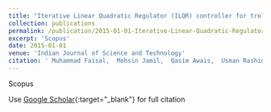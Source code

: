 ```yaml
---
title: "Iterative Linear Quadratic Regulator (ILQR) controller for trolley position control of quanser 3DOF Crane"
collection: publications
permalink: /publication/2015-01-01-Iterative-Linear-Quadratic-Regulator-ILQR-controller-for-trolley-position-control-of-quanser-3DOF-Crane
excerpt: 'Scopus'
date: 2015-01-01
venue: 'Indian Journal of Science and Technology'
citation: ' Muhammad Faisal,  Mohsin Jamil,  Qasim Awais,  Usman Rashid,  Muhammad Gilani,  Yasar Ayaz,  Muhammad Khan, &quot;Iterative Linear Quadratic Regulator (ILQR) controller for trolley position control of quanser 3DOF Crane.&quot; Indian Journal of Science and Technology, 2015.'
---
```

Scopus

Use [Google Scholar](https://scholar.google.com/scholar?q=Iterative+Linear+Quadratic+Regulator+(ILQR)+controller+for+trolley+position+control+of+quanser+3DOF+Crane){:target="_blank"} for full citation